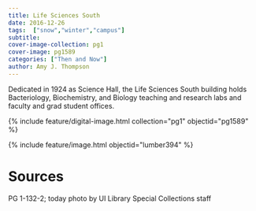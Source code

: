 ```yaml
---
title: Life Sciences South
date: 2016-12-26
tags:  ["snow","winter","campus"]
subtitle: 
cover-image-collection: pg1
cover-image: pg1589
categories: ["Then and Now"]
author: Amy J. Thompson
---
```


Dedicated in 1924 as Science Hall, the Life Sciences South building holds Bacteriology, Biochemistry, and Biology teaching and
research labs and faculty and grad student offices.

{% include feature/digital-image.html collection="pg1" objectid="pg1589" %}

{% include feature/image.html objectid="lumber394" %}

# Sources

PG 1-132-2; today photo by UI Library Special Collections staff
